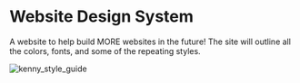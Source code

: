 # Website Design System

A website to help build MORE websites in the future! The site will outline all the colors, fonts, and some of the repeating styles.

![kenny_style_guide](https://user-images.githubusercontent.com/33905131/123938153-c5ad8980-d98e-11eb-80e2-0c5332853231.gif)
